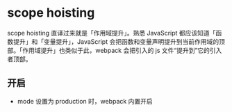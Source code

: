 # scope hoisting

scope hoisting 直译过来就是「作用域提升」。熟悉 JavaScript 都应该知道「函数提升」和「变量提升」，JavaScript 会把函数和变量声明提升到当前作用域的顶部。「作用域提升」也类似于此，webpack 会把引入的 js 文件“提升到”它的引入者顶部。

## 开启

-   mode 设置为 production 时，webpack 内置开启
